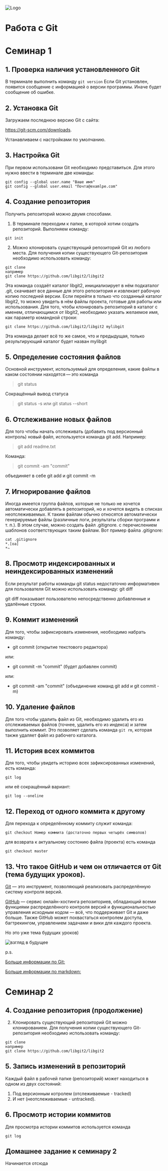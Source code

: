![Logo](Git-logo_white.png)

# Работа с Git

# Семинар 1

## 1. Проверка наличия установленного Git
В терминале выполнить команду `git version`
Если Git установлен, появится сообщение с информацией о версии программы. Иначе будет сообщение об ошибке.

## 2. Установка Git
Загружаем последнюю версию Git с сайта:

https://git-scm.com/downloads.

Устанавливаем с настройками по умолчанию.

## 3. Настройка Git
При первом использовани Git необходимо представиться. Для этого нужно ввести в терминале две команды:
```
git config --global user.name "Ваше имя"
git config --global user.email "Почта@examlpe.com"
```

## 4. Создание репозитория
Получить репозиторий можно двумя способами.
1. В терминале переходим к папке, в которой хотим создать репозиторий. Выполняем команду:
```
git init
```
2. Можно клонировать существующий репозиторий Git из любого места. Для получения копии существующего Git-репозитория необходимо использовать команду:
```
git clone
например
git clone https://github.com/libgit2/libgit2
```
Эта команда создаёт каталог libgit2, инициализирует в нём подкаталог .git, скачивает все данные для этого репозитория и извлекает рабочую копию последней версии. Если перейти в только что созданный каталог libgit2, то можно увидеть в нём файлы проекта, готовые для работы или использования. Для того, чтобы клонировать репозиторий в каталог с именем, отличающимся от libgit2, необходимо указать желаемое имя, как параметр командной строки:
```
git clone https://github.com/libgit2/libgit2 mylibgit
```
Эта команда делает всё то же самое, что и предыдущая, только результирующий каталог будет назван mylibgit

## 5. Определение состояния файлов

Основной инструмент, используемый для определения, какие файлы в каком состоянии находятся — это команда 

> git status

Сокращённый вывод статуса
> git status -s или git status --short

## 6. Отслеживание новых файлов

Для того чтобы начать отслеживать (добавить под версионный контроль) новый файл, используется команда git add. Например:
> git add readme.txt

Команда:
> git commit -am "commit"

объединяет в себе git add и git commit -m 

## 7. Игнорирование файлов

Иногда имеется группа файлов, которые не только не хочется автоматически добавлять в репозиторий, но и хочется видеть в списках неотслеживаемых. К таким файлам обычно относятся автоматически генерируемые файлы (различные логи, результаты сборки программ и т. п.). В этом случае, можно создать файл .gitignore. с перечислением шаблонов соответствующих таким файлам. Вот пример файла .gitignore:
```
cat .gitignore
*.[oa]
*~
```
## 8. Просмотр индексированных и неиндексированных изменений

Если результат работы команды git status недостаточно информативен для пользователя Git можно использовать команду:
git diff

git diff показывает пользователю непосредственно добавленные и удалённые строки.

## 9. Коммит изменений
Для того, чтобы зафиксировать изменения, необходимо набрать команду:

* git commit (открытие текстового редактора)

или:
* git commit -m "commit" (будет добавлен commit)

или:
* git commit -am "commit" (объединение команд git add и git commit -m)

## 10. Удаление файлов

Для того чтобы удалить файл из Git, необходимо удалить его из отслеживаемых файлов (точнее, удалить его из индекса) и затем выполнить коммит. Это позволяет сделать команда `git rm`, которая также удаляет файл из рабочего каталога.

## 11. История всех коммитов

Для того, чтобы увидеть историю всех зафиксированных изменений, еcть команда:
```
git log 
```
или её сокращённый вариант:
```
git log --oneline
```

## 12. Переход от одного коммита к другому

Для перехода к определённому коммиту служит команда:
```
git checkout Номер коммита (достаточно первых четырёх символов)
```
для возврата к актуальному состонию файла (проекта) есть команда
```
git checkout master
```

## 13. Что такое GitHub и чем он отличается от Git (тема будущих уроков).

[Git](https://git-scm.com/) — это инструмент, позволяющий реализовать распределённую систему контроля версий.

[GitHub](https://github.com/) — сервис онлайн-хостинга репозиториев, обладающий всеми функциями распределённого контроля версий и функциональностью управления исходным кодом — всё, что поддерживает Git и даже больше. Также GitHub может похвастаться контролем доступа, багтрекингом, управлением задачами и вики для каждого проекта.

Но это уже тема будущих уроков)

![взгляд в будущее](depositphotos_8320817.jpg)

p.s. 

[Больше информации по Git:](https://git-scm.com/book/ru/)

[Больше информации по markdown:](http://konvut.github.io/k50articles/#_4)



# Семинар 2

## 4. Создание репозитория (продолжение)

2. Клонировать существующий репозиторий Git можно клонированием.
Для получения копии существующего Git-репозитория необходимо использовать команду:
```
git clone
например
git clone https://github.com/libgit2/libgit2
```

## 5. Запись изменений в репозиторий

Каждый файл в рабочей папке (репозиторий) может находиться в одном из двух состояний:
1. Под версионным котролем (отслеживаемые - tracked) 
2. И нет (неотслеживаемые - untracked).

## 6. Просмотр истории коммитов
Для просмотра истории коммитов используется команда
```
git log
```

## Домашнее задание к семинару 2

Начинается отсюда
